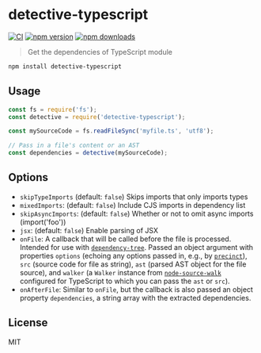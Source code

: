 # detective-typescript

[![CI](https://img.shields.io/github/actions/workflow/status/dependents/detective-typescript/ci.yml?branch=main&label=CI&logo=github)](https://github.com/dependents/detective-typescript/actions/workflows/ci.yml?query=branch%3Amain)
[![npm version](https://img.shields.io/npm/v/detective-typescript?logo=npm&logoColor=fff)](https://www.npmjs.com/package/detective-typescript)
[![npm downloads](https://img.shields.io/npm/dm/detective-typescript)](https://www.npmjs.com/package/detective-typescript)

> Get the dependencies of TypeScript module

```sh
npm install detective-typescript
```

## Usage

```js
const fs = require('fs');
const detective = require('detective-typescript');

const mySourceCode = fs.readFileSync('myfile.ts', 'utf8');

// Pass in a file's content or an AST
const dependencies = detective(mySourceCode);
```

## Options

- `skipTypeImports` (default: `false`) Skips imports that only imports types
- `mixedImports`: (default: `false`) Include CJS imports in dependency list
- `skipAsyncImports`: (default: `false`) Whether or not to omit async imports (import('foo'))
- `jsx`: (default: `false`) Enable parsing of JSX
- `onFile`: A callback that will be called before the file is processed. Intended for use with [`dependency-tree`](https://github.com/dependents/node-dependency-tree). Passed an object argument with properties `options` (echoing any options passed in, e.g., by [`precinct`](https://github.com/dependents/node-precinct)), `src` (source code for file as string), `ast` (parsed AST object for the file source), and `walker` (a `Walker` instance from [`node-source-walk`](https://github.com/dependents/node-source-walk) configured for TypeScript to which you can pass the `ast` or `src`).
- `onAfterFile`: Similar to `onFile`, but the callback is also passed an object property `dependencies`, a string array with the extracted dependencies.

## License

MIT
